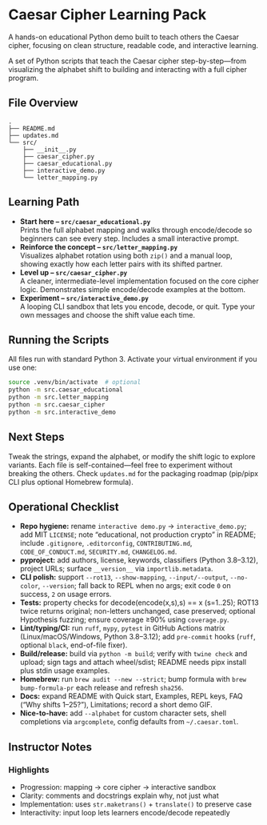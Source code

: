 Caesar Cipher Learning Pack
================================

A hands-on educational Python demo built to teach others the Caesar cipher, focusing on clean structure, readable code, and interactive learning.

A set of Python scripts that teach the Caesar cipher step-by-step—from visualizing the alphabet shift to building and interacting with a full cipher program.

File Overview
-------------
```
.
├── README.md
├── updates.md
└── src/
    ├── __init__.py
    ├── caesar_cipher.py
    ├── caesar_educational.py
    ├── interactive_demo.py
    └── letter_mapping.py
```

Learning Path
-------------
- **Start here – `src/caesar_educational.py`**  
  Prints the full alphabet mapping and walks through encode/decode so beginners can see every step. Includes a small interactive prompt.
- **Reinforce the concept – `src/letter_mapping.py`**  
  Visualizes alphabet rotation using both `zip()` and a manual loop, showing exactly how each letter pairs with its shifted partner.
- **Level up – `src/caesar_cipher.py`**  
  A cleaner, intermediate-level implementation focused on the core cipher logic. Demonstrates simple encode/decode examples at the bottom.
- **Experiment – `src/interactive_demo.py`**  
  A looping CLI sandbox that lets you encode, decode, or quit. Type your own messages and choose the shift value each time.

Running the Scripts
-------------------
All files run with standard Python 3. Activate your virtual environment if you use one:

```bash
source .venv/bin/activate  # optional
python -m src.caesar_educational
python -m src.letter_mapping
python -m src.caesar_cipher
python -m src.interactive_demo
```

Next Steps
----------
Tweak the strings, expand the alphabet, or modify the shift logic to explore variants. Each file is self-contained—feel free to experiment without breaking the others.
Check `updates.md` for the packaging roadmap (pip/pipx CLI plus optional Homebrew formula).

Operational Checklist
---------------------
- **Repo hygiene:** rename `interactive demo.py` → `interactive_demo.py`; add MIT `LICENSE`; note “educational, not production crypto” in README; include `.gitignore`, `.editorconfig`, `CONTRIBUTING.md`, `CODE_OF_CONDUCT.md`, `SECURITY.md`, `CHANGELOG.md`.
- **pyproject:** add authors, license, keywords, classifiers (Python 3.8–3.12), project URLs; surface `__version__` via `importlib.metadata`.
- **CLI polish:** support `--rot13`, `--show-mapping`, `--input/--output`, `--no-color`, `--version`; fall back to REPL when no args; exit code `0` on success, `2` on usage errors.
- **Tests:** property checks for decode(encode(x,s),s) == x (s=1..25); ROT13 twice returns original; non-letters unchanged, case preserved; optional Hypothesis fuzzing; ensure coverage ≥90% using `coverage.py`.
- **Lint/typing/CI:** run `ruff`, `mypy`, `pytest` in GitHub Actions matrix (Linux/macOS/Windows, Python 3.8–3.12); add `pre-commit` hooks (`ruff`, optional `black`, end-of-file fixer).
- **Build/release:** build via `python -m build`; verify with `twine check` and upload; sign tags and attach wheel/sdist; README needs pipx install plus stdin usage examples.
- **Homebrew:** run `brew audit --new --strict`; bump formula with `brew bump-formula-pr` each release and refresh `sha256`.
- **Docs:** expand README with Quick start, Examples, REPL keys, FAQ (“Why shifts 1–25?”), Limitations; record a short demo GIF.
- **Nice-to-have:** add `--alphabet` for custom character sets, shell completions via `argcomplete`, config defaults from `~/.caesar.toml`.

Instructor Notes
----------------
### Highlights
- Progression: mapping → core cipher → interactive sandbox
- Clarity: comments and docstrings explain why, not just what
- Implementation: uses `str.maketrans()` + `translate()` to preserve case
- Interactivity: input loop lets learners encode/decode repeatedly
